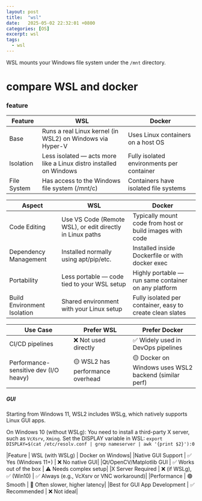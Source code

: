 ```yaml
---
layout: post
title:  "wsl"
date:   2025-05-02 22:32:01 +0800
categories: [OS]
excerpt: wsl
tags:
  - wsl
---
```



WSL mounts your Windows file system under the `/mnt` directory.

# compare WSL and docker

### feature

|Feature | WSL | Docker|
|---|---|---|
|Base | Runs a real Linux kernel (in WSL2) on Windows via Hyper-V | Uses Linux containers on a host OS|
|Isolation | Less isolated — acts more like a Linux distro installed on Windows | Fully isolated environments per container|
|File System | Has access to the Windows file system (/mnt/c) | Containers have isolated file systems|

|Aspect | WSL | Docker|
|---|---|---|
|Code Editing | Use VS Code (Remote WSL), or edit directly in Linux paths | Typically mount code from host or build images with code|
|Dependency Management | Installed normally using apt/pip/etc. | Installed inside Dockerfile or with docker exec|
|Portability | Less portable — code tied to your WSL setup | Highly portable — run same container on any platform|
|Build Environment Isolation | Shared environment with your Linux setup | Fully isolated per container, easy to create clean slates|

|Use Case |Prefer WSL |Prefer Docker|
|---|---|---|
|CI/CD pipelines |❌ Not used directly |✅ Widely used in DevOps pipelines|
|Performance-sensitive dev (I/O heavy) |🟡 WSL2 has performance overhead| 🟡 Docker on Windows uses WSL2 backend (similar perf)|

##### GUI

Starting from Windows 11, WSL2 includes WSLg, which natively supports Linux GUI apps.

On Windows 10 (without WSLg): You need to install a third-party X server, such as `VcXsrv`, `Xming`. Set the DISPLAY variable in WSL: `export DISPLAY=$(cat /etc/resolv.conf | grep nameserver | awk '{print $2}'):0`

|Feature | WSL (with WSLg) | Docker on Windows|
|Native GUI Support | ✅ Yes (Windows 11+) | ❌ No native GUI|
|Qt/OpenCV/Matplotlib GUI | ✅ Works out of the box | ⚠️ Needs complex setup|
|X Server Required | ❌ (if WSLg), ✅ (Win10) | ✅ Always (e.g., VcXsrv or VNC workaround)|
|Performance | 🟢 Smooth | 🔴 Often slower, higher latency|
|Best for GUI App Development | ✅ Recommended | ❌ Not ideal|
